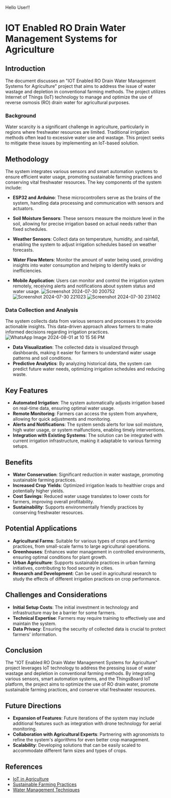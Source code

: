Hello User!!

# IOT Enabled RO Drain Water Management Systems for Agriculture

## Introduction
The document discusses an "IOT Enabled RO Drain Water Management Systems for Agriculture" project that aims to address the issue of water wastage and depletion in conventional farming methods. The project utilizes Internet of Things (IoT) technology to manage and optimize the use of reverse osmosis (RO) drain water for agricultural purposes. 

### Background
Water scarcity is a significant challenge in agriculture, particularly in regions where freshwater resources are limited. Traditional irrigation methods often lead to excessive water use and wastage. This project seeks to mitigate these issues by implementing an IoT-based solution.

## Methodology
The system integrates various sensors and smart automation systems to ensure efficient water usage, promoting sustainable farming practices and conserving vital freshwater resources. The key components of the system include:

- **ESP32 and Arduino**: These microcontrollers serve as the brains of the system, handling data processing and communication with sensors and actuators.
- **Soil Moisture Sensors**: These sensors measure the moisture level in the soil, allowing for precise irrigation based on actual needs rather than fixed schedules.
- **Weather Sensors**: Collect data on temperature, humidity, and rainfall, enabling the system to adjust irrigation schedules based on weather forecasts.

- **Water Flow Meters**: Monitor the amount of water being used, providing insights into water consumption and helping to identify leaks or inefficiencies.
- **Mobile Application**: Users can monitor and control the irrigation system remotely, receiving alerts and notifications about system status and water usage.
![Screenshot 2024-07-30 200752](https://github.com/user-attachments/assets/8226621f-0e80-4c10-9149-18fc33832d0e)
![Screenshot 2024-07-30 221023](https://github.com/user-attachments/assets/4ded4836-f057-4091-8820-c711ad2ea421)
![Screenshot 2024-07-30 231402](https://github.com/user-attachments/assets/9750034f-79f4-4ecc-9099-20e95720e374)

### Data Collection and Analysis
The system collects data from various sensors and processes it to provide actionable insights. This data-driven approach allows farmers to make informed decisions regarding irrigation practices.
![WhatsApp Image 2024-08-01 at 10 15 56 PM](https://github.com/user-attachments/assets/fabb3d83-8945-47b8-af64-4c3559c0605c)
- **Data Visualization**: The collected data is visualized through dashboards, making it easier for farmers to understand water usage patterns and soil conditions.
- **Predictive Analytics**: By analyzing historical data, the system can predict future water needs, optimizing irrigation schedules and reducing waste.

## Key Features
- **Automated Irrigation**: The system automatically adjusts irrigation based on real-time data, ensuring optimal water usage.
- **Remote Monitoring**: Farmers can access the system from anywhere, allowing for quick adjustments and monitoring.
- **Alerts and Notifications**: The system sends alerts for low soil moisture, high water usage, or system malfunctions, enabling timely interventions.
- **Integration with Existing Systems**: The solution can be integrated with current irrigation infrastructure, making it adaptable to various farming setups.

## Benefits
- **Water Conservation**: Significant reduction in water wastage, promoting sustainable farming practices.
- **Increased Crop Yields**: Optimized irrigation leads to healthier crops and potentially higher yields.
- **Cost Savings**: Reduced water usage translates to lower costs for farmers, improving overall profitability.
- **Sustainability**: Supports environmentally friendly practices by conserving freshwater resources.

## Potential Applications
- **Agricultural Farms**: Suitable for various types of crops and farming practices, from small-scale farms to large agricultural operations.
- **Greenhouses**: Enhances water management in controlled environments, ensuring optimal conditions for plant growth.
- **Urban Agriculture**: Supports sustainable practices in urban farming initiatives, contributing to food security in cities.
- **Research and Development**: Can be used in agricultural research to study the effects of different irrigation practices on crop performance.

## Challenges and Considerations
- **Initial Setup Costs**: The initial investment in technology and infrastructure may be a barrier for some farmers.
- **Technical Expertise**: Farmers may require training to effectively use and maintain the system.
- **Data Privacy**: Ensuring the security of collected data is crucial to protect farmers' information.

## Conclusion
The "IOT Enabled RO Drain Water Management Systems for Agriculture" project leverages IoT technology to address the pressing issue of water wastage and depletion in conventional farming methods. By integrating various sensors, smart automation systems, and the ThingsBoard IoT platform, the project aims to optimize the use of RO drain water, promote sustainable farming practices, and conserve vital freshwater resources.

## Future Directions
- **Expansion of Features**: Future iterations of the system may include additional features such as integration with drone technology for aerial monitoring.
- **Collaboration with Agricultural Experts**: Partnering with agronomists to refine the system's algorithms for even better crop management.
- **Scalability**: Developing solutions that can be easily scaled to accommodate different farm sizes and types of crops.

## References
- [IoT in Agriculture](https://www.example.com/iot-agriculture)
- [Sustainable Farming Practices](https://www.example.com/sustainable-farming)
- [Water Management Techniques](https://www.example.com/water-management)

